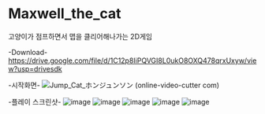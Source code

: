 # Maxwell_the_cat
고양이가 점프하면서 맵을 클리어해나가는 2D게임

-Download-
https://drive.google.com/file/d/1C12p8IiPQVGI8L0ukO8OXQ478qrxUxyw/view?usp=drivesdk


-시작화면-
![Jump_Cat_ホンジュンソン (online-video-cutter com)](https://github.com/arrogantant/Maxwell_the_cat/assets/109032080/f4083dd2-e252-49a0-b4e2-30ef99ad02da)

-플레이 스크린샷-
![image](https://github.com/arrogantant/Maxwell_the_cat/assets/109032080/6ff0e422-af31-46ec-ac2e-2d226839381a)
![image](https://github.com/arrogantant/Maxwell_the_cat/assets/109032080/4ff643e6-79c4-4037-a48e-72dc63e4e1e7)
![image](https://github.com/arrogantant/Maxwell_the_cat/assets/109032080/1af7803d-a681-4ec6-9c00-1b4a1cd7d436)
![image](https://github.com/arrogantant/Maxwell_the_cat/assets/109032080/156c0d2e-0622-4239-bd7e-50639eed0bee)
![image](https://github.com/arrogantant/Maxwell_the_cat/assets/109032080/8e3a1a2f-55e4-480c-82a1-d5d0bcf9455e)
